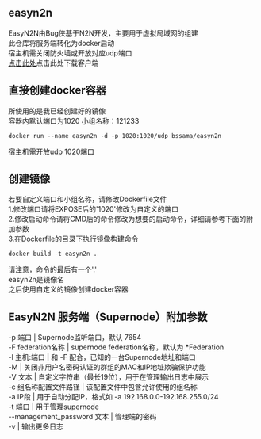 ## easyn2n
EasyN2N由Bug侠基于N2N开发，主要用于虚拟局域网的组建 <br>
此仓库将服务端转化为docker启动 <br>
宿主机需关闭防火墙或开放对应udp端口 <br>
[点击此处](https://bugxia.com/357.html)点击此处下载客户端 <br>
## 直接创建docker容器
所使用的是我已经创建好的镜像 <br>
容器内默认端口为1020  小组名称：121233 <br>
```
docker run --name easyn2n -d -p 1020:1020/udp bssama/easyn2n
```
宿主机需开放udp 1020端口
## 创建镜像
若要自定义端口和小组名称，请修改Dockerfile文件 <br>
1.修改端口请将EXPOSE后的'1020'修改为自定义的端口 <br>
2.修改启动命令请将CMD后的命令修改为想要的启动命令，详细请参考下面的附加参数 <br>
3.在Dockerfile的目录下执行镜像构建命令 <br>
```
docker build -t easyn2n .
```
请注意，命令的最后有一个'.' <br>
easyn2n是镜像名 <br>
之后使用自定义的镜像创建docker容器
## EasyN2N 服务端（Supernode）附加参数 <br>
-p 端口 | Supernode监听端口，默认 7654 <br>
-F federation名称 | supernode federation名称，默认为 *Federation <br>
-l 主机:端口 | 和 -F 配合，已知的一台Supernode地址和端口 <br>
-M | 关闭非用户名密码认证的群组的MAC和IP地址欺骗保护功能 <br>
-V 文本 | 自定义字符串（最长19位），用于在管理输出日志中展示 <br>
-c 组名称配置文件路径 | 该配置文件中包含允许使用的组名称 <br>
-a IP段 | 用于自动分配IP，格式如 -a 192.168.0.0-192.168.255.0/24 <br>
-t 端口 | 用于管理supernode <br>
--management_password 文本 | 管理端的密码 <br>
-v | 输出更多日志 <br>
